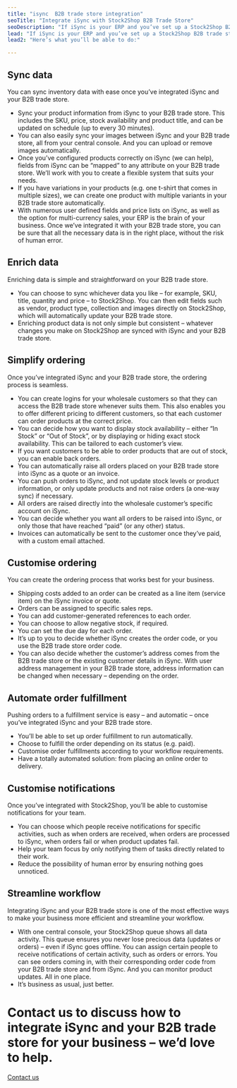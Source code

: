 ```yaml
---
title: "isync  B2B trade store integration"
seoTitle: "Integrate iSync with Stock2Shop B2B Trade Store"
seoDescription: "If iSync is your ERP and you’ve set up a Stock2Shop B2B trade store, they are simple to integrate. Stock2Shop will work in conjunction with iSync to integrate iSync and your B2B trade store. The result is seamless B2B sales. Find out more!"
lead: "If iSync is your ERP and you’ve set up a Stock2Shop B2B trade store, they are simple to integrate. Stock2Shop will work in conjunction with iSync to integrate iSync and your B2B trade store. The result is seamless B2B sales."
lead2: "Here’s what you’ll be able to do:"

---
```


Sync data
---------

You can sync inventory data with ease once you’ve integrated iSync and your B2B trade store.

*   Sync your product information from iSync to your B2B trade store. This includes the SKU, price, stock availability and product title, and can be updated on schedule (up to every 30 minutes).
*   You can also easily sync your images between iSync and your B2B trade store, all from your central console. And you can upload or remove images automatically.
*   Once you’ve configured products correctly on iSync (we can help), fields from iSync can be “mapped” to any attribute on your B2B trade store. We’ll work with you to create a flexible system that suits your needs.
*   If you have variations in your products (e.g. one t-shirt that comes in multiple sizes), we can create one product with multiple variants in your B2B trade store automatically.
*   With numerous user defined fields and price lists on iSync, as well as the option for multi-currency sales, your ERP is the brain of your business. Once we’ve integrated it with your B2B trade store, you can be sure that all the necessary data is in the right place, without the risk of human error.

Enrich data
-----------

Enriching data is simple and straightforward on your B2B trade store.

*   You can choose to sync whichever data you like – for example, SKU, title, quantity and price – to Stock2Shop. You can then edit fields such as vendor, product type, collection and images directly on Stock2Shop, which will automatically update your B2B trade store.
*   Enriching product data is not only simple but consistent – whatever changes you make on Stock2Shop are synced with iSync and your B2B trade store.

Simplify ordering
-----------------

Once you’ve integrated iSync and your B2B trade store, the ordering process is seamless.

*   You can create logins for your wholesale customers so that they can access the B2B trade store whenever suits them. This also enables you to offer different pricing to different customers, so that each customer can order products at the correct price.
*   You can decide how you want to display stock availability – either “In Stock” or “Out of Stock”, or by displaying or hiding exact stock availability. This can be tailored to each customer’s view.
*   If you want customers to be able to order products that are out of stock, you can enable back orders.
*   You can automatically raise all orders placed on your B2B trade store into iSync as a quote or an invoice.
*   You can push orders to iSync, and not update stock levels or product information, or only update products and not raise orders (a one-way sync) if necessary.
*   All orders are raised directly into the wholesale customer’s specific account on iSync.
*   You can decide whether you want all orders to be raised into iSync, or only those that have reached “paid” (or any other) status.
*   Invoices can automatically be sent to the customer once they’ve paid, with a custom email attached.

Customise ordering
------------------

You can create the ordering process that works best for your business.

*   Shipping costs added to an order can be created as a line item (service item) on the iSync invoice or quote.
*   Orders can be assigned to specific sales reps.
*   You can add customer-generated references to each order.
*   You can choose to allow negative stock, if required.
*   You can set the due day for each order.
*   It’s up to you to decide whether iSync creates the order code, or you use the B2B trade store order code.
*   You can also decide whether the customer’s address comes from the B2B trade store or the existing customer details in iSync. With user address management in your B2B trade store, address information can be changed when necessary – depending on the order.

Automate order fulfillment
--------------------------

Pushing orders to a fulfillment service is easy – and automatic – once you’ve integrated iSync and your B2B trade store.

*   You’ll be able to set up order fulfillment to run automatically.
*   Choose to fulfill the order depending on its status (e.g. paid).
*   Customise order fulfillments according to your workflow requirements.
*   Have a totally automated solution: from placing an online order to delivery.

Customise notifications
-----------------------

Once you’ve integrated with Stock2Shop, you’ll be able to customise notifications for your team.

*   You can choose which people receive notifications for specific activities, such as when orders are received, when orders are processed to iSync, when orders fail or when product updates fail.
*   Help your team focus by only notifying them of tasks directly related to their work.
*   Reduce the possibility of human error by ensuring nothing goes unnoticed.

Streamline workflow
-------------------

Integrating iSync and your B2B trade store is one of the most effective ways to make your business more efficient and streamline your workflow.

*   With one central console, your Stock2Shop queue shows all data activity. This queue ensures you never lose precious data (updates or orders) – even if iSync goes offline. You can assign certain people to receive notifications of certain activity, such as orders or errors. You can see orders coming in, with their corresponding order code from your B2B trade store and from iSync. And you can monitor product updates. All in one place.
*   It’s business as usual, just better.

Contact us to discuss how to integrate iSync and your B2B trade store for your business – we’d love to help.
============================================================================================================

[Contact us](/contact-us "Contact Stock2Shop")
